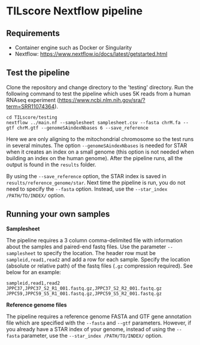 # TILscore Nextflow pipeline


## Requirements
- Container engine such as Docker or Singularity
- Nextflow: https://www.nextflow.io/docs/latest/getstarted.html


## Test the pipeline

Clone the repository and change directory to the 'testing' directory. Run the following command to test the pipeline which uses 5K reads from a human RNAseq experiment (https://www.ncbi.nlm.nih.gov/sra/?term=SRR11074364).

```
cd TILscore/testing
nextflow ../main.nf --samplesheet samplesheet.csv --fasta chrM.fa --gtf chrM.gtf --genomeSAindexNbases 6 --save_reference
```

Here we are only aligning to the mitochondrial chromosome so the test runs in several minutes. The option `--genomeSAindexNbases` is needed for STAR when it creates an index on a small genome (this option is not needed when building an index on the human genome).  After the pipeline runs, all the output is found in the `results` folder.

By using the `--save_reference` option, the STAR index is saved in `results/reference_genome/star`. Next time the pipeline is run, you do not need to specify the `--fasta` option. Instead, use the `--star_index /PATH/TO/INDEX/` option.

## Running your own samples

**Samplesheet**

The pipeline requires a 3 column comma-delimited file with information about the samples and paired-end fastq files. Use the parameter `--samplesheet` to specify the location. The header row must be `sampleid,read1,read2` and add a row for each sample. Specify the location (absolute or relative path) of the fastq files (`.gz` compression required). See below for an example:

```
sampleid,read1,read2
JPPC37,JPPC37_S2_R1_001.fastq.gz,JPPC37_S2_R2_001.fastq.gz
JPPC59,JPPC59_S5_R1_001.fastq.gz,JPPC59_S5_R2_001.fastq.gz
```

**Reference genome files**

The pipeline requires a reference genome FASTA and GTF gene annotation file which are specified with the `--fasta` and `--gtf` parameters. However, if you already have a STAR index of your genome, instead of using the `--fasta` parameter, use the `--star_index /PATH/TO/INDEX/` option.


